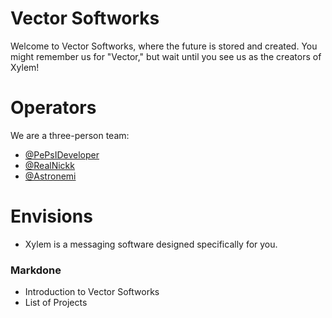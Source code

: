 # Vector Softworks

Welcome to Vector Softworks, where the future is stored and created. You might remember us for "Vector," but wait until you see us as the creators of Xylem!

# Operators

We are a three-person team:

-   [@PePsIDeveloper](https://github.com/PePsIDeveloper)
-   [@RealNickk](https://github.com/RealNickk)
-   [@Astronemi](https://github.com/Astronemi)

# Envisions

 - Xylem is a messaging software designed specifically for you.

### Markdone
-   Introduction to Vector Softworks
- List of Projects
